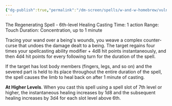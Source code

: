 ```yaml
---
{"dg-publish":true,"permalink":"/dm-screen/spells/w-and-w-homebrew/vulnera-sanentur/"}
---
```


The Regenerating Spell - 6th-level Healing
Casting Time: 1 action
Range: Touch
Duration: Concentration, up to 1 minute

Tracing your wand over a being's wounds, you weave a complex counter-curse that undoes the damage dealt to a being. The target regains four times your spellcasting ability modifier + 4d8 hit points instantaneously, and then 4d4 hit points for every following turn for the duration of the spell.

If the target has lost body members (fingers, legs, and so on) and the severed part is held to its place throughout the entire duration of the spell, the spell causes the limb to heal back on after 1 minute of casting.

**At Higher Levels**. When you cast this spell using a spell slot of 7th level or higher, the instantaneous healing increases by 1d8 and the subsequent healing increases by 3d4 for each slot level above 6th.